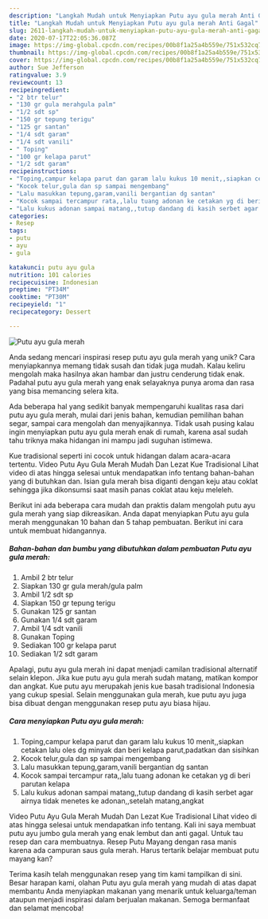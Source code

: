 ```yaml
---
description: "Langkah Mudah untuk Menyiapkan Putu ayu gula merah Anti Gagal"
title: "Langkah Mudah untuk Menyiapkan Putu ayu gula merah Anti Gagal"
slug: 2611-langkah-mudah-untuk-menyiapkan-putu-ayu-gula-merah-anti-gagal
date: 2020-07-17T22:05:36.087Z
image: https://img-global.cpcdn.com/recipes/00b8f1a25a4b559e/751x532cq70/putu-ayu-gula-merah-foto-resep-utama.jpg
thumbnail: https://img-global.cpcdn.com/recipes/00b8f1a25a4b559e/751x532cq70/putu-ayu-gula-merah-foto-resep-utama.jpg
cover: https://img-global.cpcdn.com/recipes/00b8f1a25a4b559e/751x532cq70/putu-ayu-gula-merah-foto-resep-utama.jpg
author: Sue Jefferson
ratingvalue: 3.9
reviewcount: 13
recipeingredient:
- "2 btr telur"
- "130 gr gula merahgula palm"
- "1/2 sdt sp"
- "150 gr tepung terigu"
- "125 gr santan"
- "1/4 sdt garam"
- "1/4 sdt vanili"
- " Toping"
- "100 gr kelapa parut"
- "1/2 sdt garam"
recipeinstructions:
- "Toping,campur kelapa parut dan garam lalu kukus 10 menit,,siapkan cetakan lalu oles dg minyak dan beri kelapa parut,padatkan dan sisihkan"
- "Kocok telur,gula dan sp sampai mengembang"
- "Lalu masukkan tepung,garam,vanili bergantian dg santan"
- "Kocok sampai tercampur rata,,lalu tuang adonan ke cetakan yg di beri parutan kelapa"
- "Lalu kukus adonan sampai matang,,tutup dandang di kasih serbet agar airnya tidak menetes ke adonan,,setelah matang,angkat"
categories:
- Resep
tags:
- putu
- ayu
- gula

katakunci: putu ayu gula 
nutrition: 101 calories
recipecuisine: Indonesian
preptime: "PT34M"
cooktime: "PT30M"
recipeyield: "1"
recipecategory: Dessert

---
```



![Putu ayu gula merah](https://img-global.cpcdn.com/recipes/00b8f1a25a4b559e/751x532cq70/putu-ayu-gula-merah-foto-resep-utama.jpg)

Anda sedang mencari inspirasi resep putu ayu gula merah yang unik? Cara menyiapkannya memang tidak susah dan tidak juga mudah. Kalau keliru mengolah maka hasilnya akan hambar dan justru cenderung tidak enak. Padahal putu ayu gula merah yang enak selayaknya punya aroma dan rasa yang bisa memancing selera kita.

Ada beberapa hal yang sedikit banyak mempengaruhi kualitas rasa dari putu ayu gula merah, mulai dari jenis bahan, kemudian pemilihan bahan segar, sampai cara mengolah dan menyajikannya. Tidak usah pusing kalau ingin menyiapkan putu ayu gula merah enak di rumah, karena asal sudah tahu triknya maka hidangan ini mampu jadi suguhan istimewa.

Kue tradisional seperti ini cocok untuk hidangan dalam acara-acara tertentu. Video Putu Ayu Gula Merah Mudah Dan Lezat Kue Tradisional Lihat video di atas hingga selesai untuk mendapatkan info tentang bahan-bahan yang di butuhkan dan. Isian gula merah bisa diganti dengan keju atau coklat sehingga jika dikonsumsi saat masih panas coklat atau keju meleleh.


Berikut ini ada beberapa cara mudah dan praktis dalam mengolah putu ayu gula merah yang siap dikreasikan. Anda dapat menyiapkan Putu ayu gula merah menggunakan 10 bahan dan 5 tahap pembuatan. Berikut ini cara untuk membuat hidangannya.

<!--inarticleads1-->

##### Bahan-bahan dan bumbu yang dibutuhkan dalam pembuatan Putu ayu gula merah:

1. Ambil 2 btr telur
1. Siapkan 130 gr gula merah/gula palm
1. Ambil 1/2 sdt sp
1. Siapkan 150 gr tepung terigu
1. Gunakan 125 gr santan
1. Gunakan 1/4 sdt garam
1. Ambil 1/4 sdt vanili
1. Gunakan  Toping
1. Sediakan 100 gr kelapa parut
1. Sediakan 1/2 sdt garam


Apalagi, putu ayu gula merah ini dapat menjadi camilan tradisional alternatif selain klepon. Jika kue putu ayu gula merah sudah matang, matikan kompor dan angkat. Kue putu ayu merupakah jenis kue basah tradisional Indonesia yang cukup spesial. Selain menggunakan gula merah, kue putu ayu juga bisa dibuat dengan menggunakan resep putu ayu biasa hijau. 

<!--inarticleads2-->

##### Cara menyiapkan Putu ayu gula merah:

1. Toping,campur kelapa parut dan garam lalu kukus 10 menit,,siapkan cetakan lalu oles dg minyak dan beri kelapa parut,padatkan dan sisihkan
1. Kocok telur,gula dan sp sampai mengembang
1. Lalu masukkan tepung,garam,vanili bergantian dg santan
1. Kocok sampai tercampur rata,,lalu tuang adonan ke cetakan yg di beri parutan kelapa
1. Lalu kukus adonan sampai matang,,tutup dandang di kasih serbet agar airnya tidak menetes ke adonan,,setelah matang,angkat


Video Putu Ayu Gula Merah Mudah Dan Lezat Kue Tradisional Lihat video di atas hingga selesai untuk mendapatkan info tentang. Kali ini saya membuat putu ayu jumbo gula merah yang enak lembut dan anti gagal. Untuk tau resep dan cara membuatnya. Resep Putu Mayang dengan rasa manis karena ada campuran saus gula merah. Harus tertarik belajar membuat putu mayang kan? 

Terima kasih telah menggunakan resep yang tim kami tampilkan di sini. Besar harapan kami, olahan Putu ayu gula merah yang mudah di atas dapat membantu Anda menyiapkan makanan yang menarik untuk keluarga/teman ataupun menjadi inspirasi dalam berjualan makanan. Semoga bermanfaat dan selamat mencoba!
